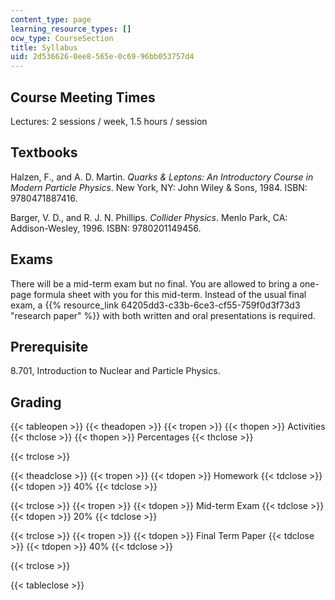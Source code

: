 ```yaml
---
content_type: page
learning_resource_types: []
ocw_type: CourseSection
title: Syllabus
uid: 2d536626-0ee8-565e-0c69-96bb053757d4
---
```


Course Meeting Times
--------------------

Lectures: 2 sessions / week, 1.5 hours / session

Textbooks
---------

Halzen, F., and A. D. Martin. _Quarks & Leptons: An Introductory Course in Modern Particle Physics_. New York, NY: John Wiley & Sons, 1984. ISBN: 9780471887416.

Barger, V. D., and R. J. N. Phillips. _Collider Physics_. Menlo Park, CA: Addison-Wesley, 1996. ISBN: 9780201149456.

Exams
-----

There will be a mid-term exam but no final. You are allowed to bring a one-page formula sheet with you for this mid-term. Instead of the usual final exam, a {{% resource_link 64205dd3-c33b-6ce3-cf55-759f0d3f73d3 "research paper" %}} with both written and oral presentations is required.

Prerequisite
------------

8.701, Introduction to Nuclear and Particle Physics.

Grading
-------

{{< tableopen >}}
{{< theadopen >}}
{{< tropen >}}
{{< thopen >}}
Activities
{{< thclose >}}
{{< thopen >}}
Percentages
{{< thclose >}}

{{< trclose >}}

{{< theadclose >}}
{{< tropen >}}
{{< tdopen >}}
Homework
{{< tdclose >}}
{{< tdopen >}}
40%
{{< tdclose >}}

{{< trclose >}}
{{< tropen >}}
{{< tdopen >}}
Mid-term Exam
{{< tdclose >}}
{{< tdopen >}}
20%
{{< tdclose >}}

{{< trclose >}}
{{< tropen >}}
{{< tdopen >}}
Final Term Paper
{{< tdclose >}}
{{< tdopen >}}
40%
{{< tdclose >}}

{{< trclose >}}

{{< tableclose >}}